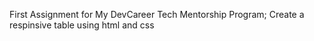 First Assignment for My DevCareer Tech Mentorship Program;
Create a respinsive table using html and css
